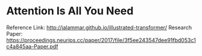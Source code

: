 # Attention Is All You Need

Reference Link: http://jalammar.github.io/illustrated-transformer/
Research Paper: https://proceedings.neurips.cc/paper/2017/file/3f5ee243547dee91fbd053c1c4a845aa-Paper.pdf
